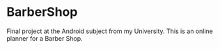 # BarberShop
Final project at the Android subject from my University. This is an online planner for a Barber Shop.
